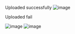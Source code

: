Uploaded successfully
![image](https://github.com/anhshidou/For-EHC-Training/assets/120787381/da3060ae-e6ce-4cb2-80e2-3e5feab7b1e7)

Uploaded fail

![image](https://github.com/anhshidou/For-EHC-Training/assets/120787381/dfa3340c-db54-4a5c-b7f6-aeb12a66d7c1)
![image](https://github.com/anhshidou/For-EHC-Training/assets/120787381/2fd4b454-2fa9-4e23-bbd4-3ef069aecf31)
